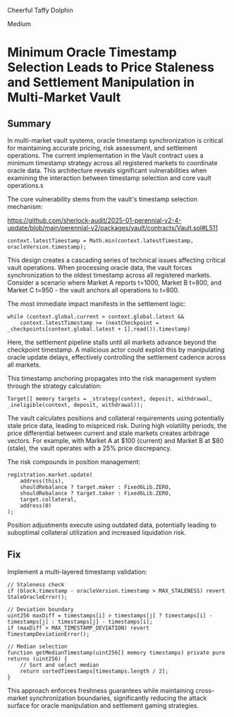 Cheerful Taffy Dolphin

Medium

# Minimum Oracle Timestamp Selection Leads to Price Staleness and Settlement Manipulation in Multi-Market Vault

## Summary

In multi-market vault systems, oracle timestamp synchronization is critical for maintaining accurate pricing, risk assessment, and settlement operations. The current implementation in the Vault contract uses a minimum timestamp strategy across all registered markets to coordinate oracle data. This architecture reveals significant vulnerabilities when examining the interaction between timestamp selection and core vault operations.s

The core vulnerability stems from the vault's timestamp selection mechanism:

https://github.com/sherlock-audit/2025-01-perennial-v2-4-update/blob/main/perennial-v2/packages/vault/contracts/Vault.sol#L511

```solidity
context.latestTimestamp = Math.min(context.latestTimestamp, oracleVersion.timestamp);
```

This design creates a cascading series of technical issues affecting critical vault operations. When processing oracle data, the vault forces synchronization to the oldest timestamp across all registered markets. Consider a scenario where Market A reports t=1000, Market B t=800, and Market C t=950 - the vault anchors all operations to t=800.

The most immediate impact manifests in the settlement logic:
```solidity
while (context.global.current > context.global.latest &&
    context.latestTimestamp >= (nextCheckpoint = _checkpoints[context.global.latest + 1].read()).timestamp)
```

Here, the settlement pipeline stalls until all markets advance beyond the checkpoint timestamp. A malicious actor could exploit this by manipulating oracle update delays, effectively controlling the settlement cadence across all markets.

This timestamp anchoring propagates into the risk management system through the strategy calculation:
```solidity
Target[] memory targets = _strategy(context, deposit, withdrawal, _ineligible(context, deposit, withdrawal));
```

The vault calculates positions and collateral requirements using potentially stale price data, leading to mispriced risk. During high volatility periods, the price differential between current and stale markets creates arbitrage vectors. For example, with Market A at $100 (current) and Market B at $80 (stale), the vault operates with a 25% price discrepancy.

The risk compounds in position management:
```solidity
registration.market.update(
    address(this),
    shouldRebalance ? target.maker : Fixed6Lib.ZERO,
    shouldRebalance ? target.taker : Fixed6Lib.ZERO,
    target.collateral,
    address(0)
);
```

Position adjustments execute using outdated data, potentially leading to suboptimal collateral utilization and increased liquidation risk.

## Fix
Implement a multi-layered timestamp validation:
```solidity
// Staleness check
if (block.timestamp - oracleVersion.timestamp > MAX_STALENESS) revert StaleOracleError();

// Deviation boundary
uint256 maxDiff = timestamps[i] > timestamps[j] ? timestamps[i] - timestamps[j] : timestamps[j] - timestamps[i];
if (maxDiff > MAX_TIMESTAMP_DEVIATION) revert TimestampDeviationError();

// Median selection
function getMedianTimestamp(uint256[] memory timestamps) private pure returns (uint256) {
    // Sort and select median
    return sortedTimestamps[timestamps.length / 2];
}
```

This approach enforces freshness guarantees while maintaining cross-market synchronization boundaries, significantly reducing the attack surface for oracle manipulation and settlement gaming strategies.